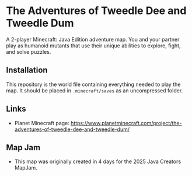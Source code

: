 # The Adventures of Tweedle Dee and Tweedle Dum
A 2-player Minecraft: Java Edition adventure map. You and your partner play as humanoid mutants that use their unique abilities to explore, fight, and solve puzzles.

## Installation
This repository is the world file containing everything needed to play the map. It should be placed in `.minecraft/saves` as an uncompressed folder.

## Links
- Planet Minecraft page: https://www.planetminecraft.com/project/the-adventures-of-tweedle-dee-and-tweedle-dum/

## Map Jam
- This map was originally created in 4 days for the 2025 Java Creators MapJam.
